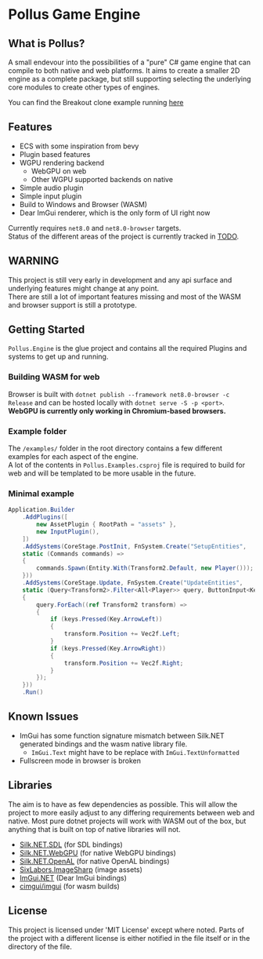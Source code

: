 # Pollus Game Engine

## What is Pollus?
A small endevour into the possibilities of a "pure" C# game engine that can compile to both native and web platforms. It aims to create a smaller 2D engine as a complete package, but still supporting selecting the underlying core modules to create other types of engines.

You can find the Breakout clone example running [here](https://refsa.github.io/pollus/?breakout)

## Features
- ECS with some inspiration from bevy
- Plugin based features
- WGPU rendering backend
    - WebGPU on web
    - Other WGPU supported backends on native
- Simple audio plugin
- Simple input plugin
- Build to Windows and Browser (WASM)
- Dear ImGui renderer, which is the only form of UI right now

Currently requires `net8.0` and `net8.0-browser` targets.  
Status of the different areas of the project is currently tracked in [TODO](TODO.md).

## WARNING
This project is still very early in development and any api surface and underlying features might change at any point.  
There are still a lot of important features missing and most of the WASM and browser support is still a prototype.  

## Getting Started
`Pollus.Engine` is the glue project and contains all the required Plugins and systems to get up and running.  

### Building WASM for web
Browser is built with `dotnet publish --framework net8.0-browser -c Release` and can be hosted locally with `dotnet serve -S -p <port>`.  
**WebGPU is currently only working in Chromium-based browsers.**

### Example folder
The `/examples/` folder in the root directory contains a few different examples for each aspect of the engine.  
A lot of the contents in `Pollus.Examples.csproj` file is required to build for web and will be templated to be more usable in the future.

### Minimal example
```cs
Application.Builder
    .AddPlugins([
        new AssetPlugin { RootPath = "assets" },
        new InputPlugin(),
    ])
    .AddSystems(CoreStage.PostInit, FnSystem.Create("SetupEntities",
    static (Commands commands) => 
    {
        commands.Spawn(Entity.With(Transform2.Default, new Player()));
    }))
    .AddSystems(CoreStage.Update, FnSystem.Create("UpdateEntities",
    static (Query<Transform2>.Filter<All<Player>> query, ButtonInput<Key> keys) => 
    {
        query.ForEach((ref Transform2 transform) =>
        {
            if (keys.Pressed(Key.ArrowLeft))
            {
                transform.Position += Vec2f.Left;
            }
            if (keys.Pressed(Key.ArrowRight))
            {
                transform.Position += Vec2f.Right;
            }
        });
    }))
    .Run()
```

## Known Issues
- ImGui has some function signature mismatch between Silk.NET generated bindings and the wasm native library file.
    - `ImGui.Text` might have to be replace with `ImGui.TextUnformatted`
- Fullscreen mode in browser is broken

## Libraries
The aim is to have as few dependencies as possible. This will allow the project to more easily adjust to any differing requirements between web and native. Most pure dotnet projects will work with WASM out of the box, but anything that is built on top of native libraries will not.

- [Silk.NET.SDL](https://github.com/dotnet/Silk.NET) (for SDL bindings)
- [Silk.NET.WebGPU](https://github.com/dotnet/Silk.NET) (for native WebGPU bindings)
- [Silk.NET.OpenAL](https://github.com/dotnet/Silk.NET) (for native OpenAL bindings)
- [SixLabors.ImageSharp](https://github.com/SixLabors/ImageSharp/) (image assets)
- [ImGui.NET](https://github.com/ImGuiNET/ImGui.NET) (Dear ImGui bindings)
- [cimgui/imgui](https://github.com/cimgui/cimgui) (for wasm builds)

## License
This project is licensed under 'MIT License' except where noted. Parts of the project with a different license is either notified in the file itself or in the directory of the file.